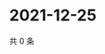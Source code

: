 # 2021-12-25

共 0 条

<!-- BEGIN WEIBO -->
<!-- 最后更新时间 Sat Dec 25 2021 12:19:54 GMT+0800 (China Standard Time) -->

<!-- END WEIBO -->
